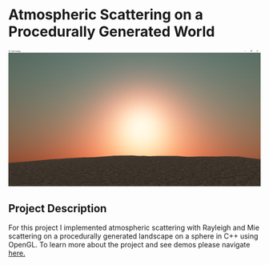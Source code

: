 Atmospheric Scattering on a Procedurally Generated World
========================================

![Screenshot of Final Product](images/sunset.PNG)

Project Description
------------

For this project I implemented atmospheric scattering with Rayleigh and Mie scattering on a procedurally generated landscape on a sphere in C++ using OpenGL. To learn more about the project and see demos please navigate [here.](<https://dane-reimers.github.io/AtmosScatteringOnProcGenWorld/>)

